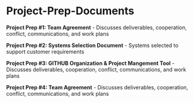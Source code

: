 # Project-Prep-Documents

**Project Prep #1: Team Agreement** - Discusses deliverables, cooperation, conflict, communications, and work plans

**Project Prep #2: Systems Selection Document** - Systems selected to support customer requirements

**Project Prep #3: GITHUB Organization & Project Mangement Tool** - Discusses deliverables, cooperation, conflict, communications, and work plans

**Project Prep #4: Team Agreement** - Discusses deliverables, cooperation, conflict, communications, and work plans
